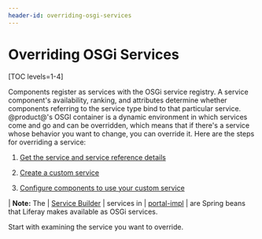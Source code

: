 ```yaml
---
header-id: overriding-osgi-services
---
```


# Overriding OSGi Services

[TOC levels=1-4]

Components register as services with the OSGi service registry. A service 
component's availability, ranking, and attributes determine whether components 
referring to the service type bind to that particular service. @product@'s OSGI 
container is a dynamic environment in which services come and go and can be 
overridden, which means that if there's a service whose behavior you want to 
change, you can override it. Here are the steps for overriding a service:

1.  [Get the service and service reference details](/docs/7-2/customization/-/knowledge_base/c/examining-an-osgi-service-to-override)

2.  [Create a custom service](/docs/7-2/customization/-/knowledge_base/c/creating-a-custom-osgi-service)

3.  [Configure components to use your custom service](/docs/7-2/customization/-/knowledge_base/c/reconfiguring-components-to-use-your-service)

| **Note:** The 
| [Service Builder](/docs/7-2/appdev/-/knowledge_base/a/service-builder) 
| services in 
| [portal-impl](@platform-ref@/7.2-latest/javadocs/portal-impl/) 
| are Spring beans that Liferay makes available as OSGi services.

Start with examining the service you want to override. 
